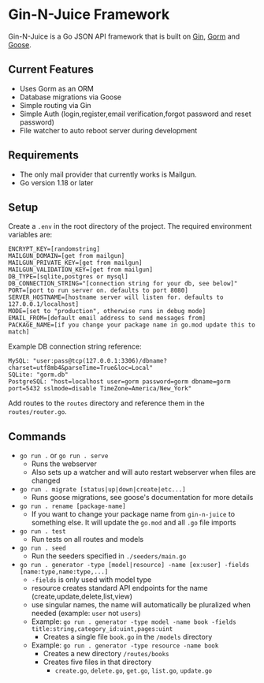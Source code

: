 Gin-N-Juice Framework
=================

Gin-N-Juice is a Go JSON API framework that is built on [Gin](https://github.com/gin-gonic/gin),
[Gorm](https://gorm.io) and [Goose](https://github.com/pressly/goose). 

Current Features
------
- Uses Gorm as an ORM
- Database migrations via Goose
- Simple routing via Gin
- Simple Auth (login,register,email verification,forgot password and reset password)
- File watcher to auto reboot server during development

Requirements
------
- The only mail provider that currently works is Mailgun.
- Go version 1.18 or later

Setup
------
Create a `.env` in the root directory of the project. The required environment variables are:
```
ENCRYPT_KEY=[randomstring]
MAILGUN_DOMAIN=[get from mailgun]
MAILGUN_PRIVATE_KEY=[get from mailgun]
MAILGUN_VALIDATION_KEY=[get from mailgun]
DB_TYPE=[sqlite,postgres or mysql]
DB_CONNECTION_STRING="[connection string for your db, see below]"
PORT=[port to run server on. defaults to port 8080]
SERVER_HOSTNAME=[hostname server will listen for. defaults to 127.0.0.1/localhost]
MODE=[set to "production", otherwise runs in debug mode]
EMAIL_FROM=[default email address to send messages from]
PACKAGE_NAME=[if you change your package name in go.mod update this to match]
```
Example DB connection string reference: 
```
MySQL: "user:pass@tcp(127.0.0.1:3306)/dbname?charset=utf8mb4&parseTime=True&loc=Local"
SQLite: "gorm.db"
PostgreSQL: "host=localhost user=gorm password=gorm dbname=gorm port=5432 sslmode=disable TimeZone=America/New_York"
```
Add routes to the `routes` directory and reference them in the `routes/router.go`.

Commands
------
- `go run .` or `go run . serve`
  - Runs the webserver
  - Also sets up a watcher and will auto restart webserver when files are changed
- `go run . migrate [status|up|down|create|etc...]`
  - Runs goose migrations, see goose's documentation for more details
- `go run . rename [package-name]`
  - If you want to change your package name from `gin-n-juice` to something else. It will update the
    `go.mod` and all `.go` file imports
- `go run . test`
  - Run tests on all routes and models
- `go run . seed`
  - Run the seeders specified in `./seeders/main.go`
- `go run . generator -type [model|resource] -name [ex:user] -fields [name:type,name:type,...]`
  - `-fields` is only used with model type
  - resource creates standard API endpoints for the name (create,update,delete,list,view)
  - use singular names, the name will automatically be pluralized when needed (example: `user` not `users`)
  - Example: `go run . generator -type model -name book -fields title:string,category_id:uint,pages:uint`
    - Creates a single file `book.go` in the `/models` directory
  - Example: `go run . generator -type resource -name book`
    - Creates a new directory `/routes/books`
    - Creates five files in that directory
      - `create.go`, `delete.go`, `get.go`, `list.go`, `update.go`
